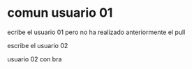 # comun usuario 01

ecribe el usuario 01 pero no ha realizado anteriormente el pull

escribe el usuario 02

usuario 02 con bra
